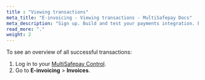 ```yaml
---
title : "Viewing transactions"
meta_title: "E-invoicing - Viewing transactions - MultiSafepay Docs"
meta_description: "Sign up. Build and test your payments integration. Explore our products and services. Use our API Reference, SDKs, and wrappers. Get support."
read_more: "."
weight: 2
---
```


To see an overview of all successful transactions:

1. Log in to your [MultiSafepay Control](https://merchant.multisafepay.com).
2. Go to **E-invoicing** > **Invoices**. 